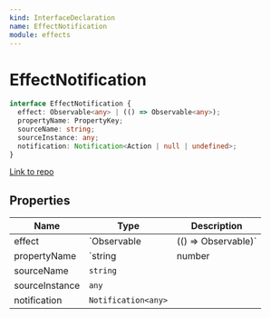 ```yaml
---
kind: InterfaceDeclaration
name: EffectNotification
module: effects
---
```


# EffectNotification

```ts
interface EffectNotification {
  effect: Observable<any> | (() => Observable<any>);
  propertyName: PropertyKey;
  sourceName: string;
  sourceInstance: any;
  notification: Notification<Action | null | undefined>;
}
```

[Link to repo](https://github.com/ngrx/platform/blob/master/modules/effects/src/effect_notification.ts#L5-L11)

## Properties

| Name           | Type                | Description              |
| -------------- | ------------------- | ------------------------ |
| effect         | `Observable<any>    | (() => Observable<any>)` |  |
| propertyName   | `string             | number                   | symbol` |  |
| sourceName     | `string`            |                          |
| sourceInstance | `any`               |                          |
| notification   | `Notification<any>` |                          |

